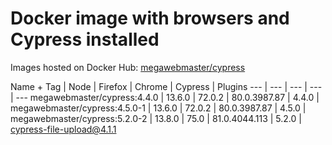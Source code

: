 # Docker image with browsers and Cypress installed

Images hosted on Docker Hub: [megawebmaster/cypress](https://hub.docker.com/r/megawebmaster/cypress)

Name + Tag | Node | Firefox | Chrome | Cypress | Plugins
--- | --- | --- | --- | ---
megawebmaster/cypress:4.4.0 | 13.6.0 | 72.0.2 | 80.0.3987.87 | 4.4.0 |
megawebmaster/cypress:4.5.0-1 | 13.6.0 | 72.0.2 | 80.0.3987.87 | 4.5.0 |
megawebmaster/cypress:5.2.0-2 | 13.8.0 | 75.0 | 81.0.4044.113 | 5.2.0 | cypress-file-upload@4.1.1

